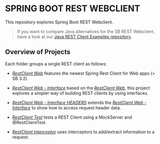 # SPRING BOOT REST WEBCLIENT
This repository explores Spring Boot REST Webclient.

> If you want to compare Java alternatives for the SB REST Webclient, have a look at our [Java REST Client Examples repository](https://github.com/gabrielcostasilva/java-rest-client.git).

## Overview of Projects
Each folder groups a single REST client as follows:

- [_RestClient Web_](./restclient-web/) features the newest Spring Rest Client for Web apps (> SB 3.2).

- [_RestClient Web - Interface_](./restclient-web-interface/) based on the [_RestClient Web_](./restclient-web/), this project explores a simpler way of building REST clients by using interfaces.

- [_RestClient Web - Interface HEADERS_](./restclient-web-interface-headers) extends the [_RestClient Web - Interface_](./restclient-web-interface/) to show how to access request header data.

- [_RestClient Test_](./rest-client-test/) tests a REST Client using a MockServer and @RestClientTest. 

- [_RestClient Interceptor_](./rest-client-interceptor/) uses interceptors to add/extract information to a request. 